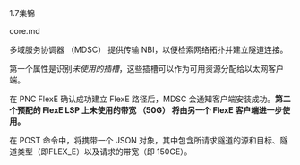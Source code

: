 1.7集锦

core.md

多域服务协调器 （MDSC） 提供传输 NBI，以便检索网络拓扑并建立隧道连接。

第一个属性是识别*未使用的插槽*，这些插槽可以作为可用资源分配给以太网客户端。

在 PNC FlexE 确认成功建立 FlexE 路径后，MDSC 会通知客户端安装成功。**第二个预配的 FlexE LSP 上未使用的带宽 （50G） 将由另一个 FlexE 客户端进一步使用。**

在 POST 命令中，将携带一个 JSON 对象，其中包含所请求隧道的源和目标、隧道类型（即FLEX_E）以及请求的带宽（即 150GE）。

